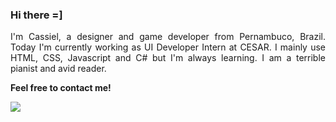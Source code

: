 ### Hi there =]
<p align="justify">
I'm Cassiel, a designer and game developer from Pernambuco, Brazil. Today I'm currently working as UI Developer Intern at CESAR. I mainly use HTML, CSS, Javascript and C# but I'm always learning. I am a terrible pianist and avid reader.
</p>


<p aling="left">
  <strong> Feel free to contact me! </strong>
</p>
<p align="left">
  <a href="https://www.linkedin.com/cassielk/" alt="Linkedin">
  <img src="https://img.shields.io/badge/-Linkedin-0e76a8?style=for-the-badge&logo=Linkedin&logoColor=white&link=https://www.linkedin.com/"/>
  </a>
</p> 
